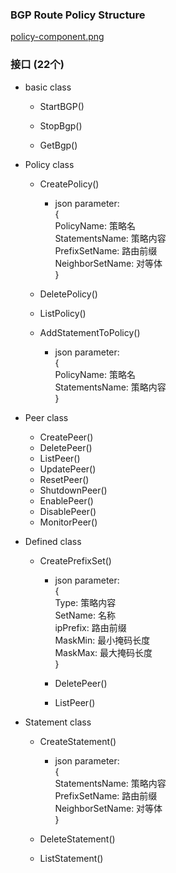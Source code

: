 ### BGP Route Policy Structure
[policy-component.png](https://github.com/osrg/gobgp/blob/master/docs/sources/policy-component.png)

### 接口  (22个)
+ basic class
    + StartBGP()  
    
    + StopBgp()
    
    + GetBgp()
    
+ Policy class
    + CreatePolicy()  
        + json parameter:  
        {  
           PolicyName: 策略名  
           StatementsName: 策略内容  
           PrefixSetName: 路由前缀  
           NeighborSetName: 对等体  
        }  
    
    + DeletePolicy()
    
    + ListPolicy()
    
    + AddStatementToPolicy()  
        + json parameter:  
        {  
           PolicyName: 策略名  
           StatementsName: 策略内容   
        }  

+ Peer class
    + CreatePeer()  
    + DeletePeer()
    + ListPeer()
    + UpdatePeer()
    + ResetPeer()
    + ShutdownPeer()
    + EnablePeer()
    + DisablePeer()
    + MonitorPeer()
    
+ Defined class
    + CreatePrefixSet()  
        + json parameter:  
        {  
            Type: 策略内容  
            SetName: 名称  
            ipPrefix: 路由前缀  
            MaskMin: 最小掩码长度  
            MaskMax: 最大掩码长度  
        }  
        
        + DeletePeer()
        
        + ListPeer()
        
+ Statement class  
    + CreateStatement()  
        + json parameter:  
        {  
            StatementsName: 策略内容  
            PrefixSetName: 路由前缀  
            NeighborSetName: 对等体  
        }  
    + DeleteStatement()
    
    + ListStatement()